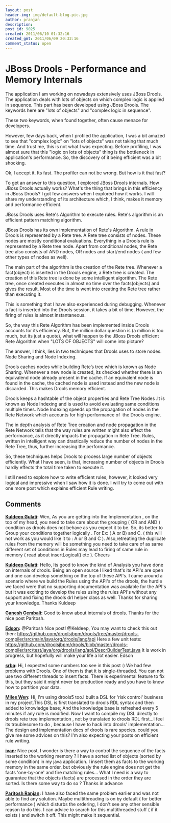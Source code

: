 ```yaml
---
layout: post
header-img: img/default-blog-pic.jpg
author: pranjan
description: 
post_id: 9025
created: 2011/06/10 01:32:16
created_gmt: 2011/06/09 20:32:16
comment_status: open
---
```


# JBoss Drools - Performance and Memory Internals

The application I am working on nowadays extensively uses JBoss Drools. The application deals with lots of objects on which complex logic is applied in sequence. This part has been developed using JBoss Drools. The keywords here are "lots of objects" and "complex logic in sequence".

These two keywords, when found together, often cause menace for developers.

However, few days back, when I profiled the application, I was a bit amazed to see that "complex logic" on "lots of objects" was not taking that much time. And trust me, this is not what I was expecting. Before profiling, I was almost sure that this "logic on lots of objects" thing is the bottleneck in application's performance. So, the discovery of it being efficient was a bit shocking.

Ok, I accept it. Its fast. The profiler can not be wrong. But how is it that fast?

To get an answer to this question, I explored JBoss Drools internals. How JBoss Drools actually works? What's the thing that brings in this efficiency in JBoss Drools? I got few answers when I explored how it works. I will share my understanding of its architecture which, I think, makes it memory and performance efficient.

JBoss Drools uses Rete's Algorithm to execute rules. Rete's algorithm is an efficient pattern matching algorithm.

JBoss Drools has its own implementation of Rete's Algorithm. A rule in Drools is represented by a Rete tree. A Rete tree consists of nodes. These nodes are mostly conditional evaluations. Everything in a Drools rule is represented by a Rete tree node. Apart from conditional nodes, the Rete tree also consists of AND nodes, OR nodes and start/end nodes ( and few other types of nodes as well).

The main part of the algorithm is the creation of the Rete tree. Whenever a fact(object) is inserted in the Drools engine, a Rete tree is created. The creation of this Rete tree is done by some intelligent algorithm. The Rete tree, once created executes in almost no time over the facts(objects) and gives the result. Most of the time is went into creating the Rete tree rather than executing it.

This is something that I have also experienced during debugging. Whenever a fact is inserted into the Drools session, it takes a bit of time. However, the firing of rules is almost instantaneous.

So, the way this Rete Algorithm has been implemented inside Drools accounts for its efficiency. But, the million dollar question is (a million is too much, but its just a quote), what will happen to the JBoss Drools efficient Rete Algorithm when "LOTS OF OBJECTS" will come into picture?

The answer, I think, lies in two techniques that Drools uses to store nodes. Node Sharing and Node Indexing.

Drools caches nodes while building Rete’s tree which is known as Node Sharing. Whenever a new node is created, its checked whether there is an equivalend node already present in the cache. If an equivalent node is found in the cache, the cached node is used instead and the new node is discarded. This makes Drools memory efficient.

Drools keeps a hashtable of the object properties and Rete Tree Nodes .It is known as Node Indexing and is used to avoid evaluating same conditions multiple times. Node Indexing speeds up the propagation of nodes in the Rete Network which accounts for high performance of  the Drools engine.

The in depth analysis of Rete Tree creation and node propagation in the Rete Network tells that the way rules are written might also effect the performance, as it directly impacts the propagation in Rete Tree. Rules, written in intelligent way can drastically reduce the number of nodes in the Rete Tree, thus, further increasing the performance.

So, these techniques helps Drools to process large number of objects efficiently. What I have seen, is that, increasing number of objects in Drools hardly effects the total time taken to execute it.

I still need to explore how to write efficient rules, however, it looked very logical and impressive when I saw how it is done. I will try to come out with one more post which explains efficient Rule writing.

## Comments

**[Kuldeep Gulati](#5647 "2011-06-27 22:34:45"):** Wen, As you are getting into the Implementation , on the top of my head, you need to take care about the grouping ( OR and AND ) condition as drools does not behave as you expect it to be. So, its better to Group your conditions together logically . For Ex: ( A or B) and C. ( this will not work as you would like it to : A or B and C ). Also,retreating the duplicate rules from the memory will be something you need to take care of as same different set of conditions in Rules may lead to firing of same rule in memory ( read about insertLogical() etc ). Cheers

**[Kuldeep Gulati](#5617 "2011-06-10 19:07:03"):** Hello, Its good to know the kind of Analysis you have done on internals of drools. Being an open source I liked that's its API's are open and one can develop something on the top of these API's. I came around a scenario where we build the Rules using the API's of the drools, the hurdle we faced were that no supporting documentation was available for the API's but it was exciting to develop the rules using the rules API's without any support and fixing the drools drl helper class as well. Thanks for sharing your knowledge. Thanks Kuldeep

**[Ganesh Gembali](#5616 "2011-06-10 07:49:41"):** Good to know about internals of drools. Thanks for the nice post Paritosh.

**[Edson](#5619 "2011-06-10 23:12:33"):** @Paritosh Nice post! @Keldeep, You may want to check this out then: https://github.com/droolsjbpm/drools/tree/master/drools-compiler/src/main/java/org/drools/lang/api Here a few unit tests: https://github.com/droolsjbpm/drools/blob/master/drools-compiler/src/test/java/org/drools/lang/api/DescrBuilderTest.java It is work in progress, but hopefully will make your life a lot easier. Edson

**[srba](#5621 "2011-06-11 14:09:07"):** Hi, I expected some numbers too see in this post :) We had few problems with Drools. One of them is that it is single-threaded. You can not use two different threads to insert facts. There is experimental feature to fix this, but they said it might never be production ready and you have to know how to partition your data.

**[Miles Wen](#5622 "2011-06-11 14:36:39"):** Hi, I'm using drools5 too.I built a DSL for 'risk control' business in my project.This DSL is first translated to drools RDL syntax and then added to knowledge base; And the knowledge base is refreshed every 5 minutes if any rule is modified. Now I want to compile my DSL directly to drools rete tree implementation , not by translated to drools RDL first...I feel its troublesome to do , because I have to hack into drools' implementation... The design and implementation docs of drools is rare species. could you give me some advices on this? I'm also expecting your posts on efficient rule writing.

**[ivan](#7682 "2012-02-21 10:36:18"):** Nice post, I wonder is there a way to control the sequence of the facts inserted to the working memory ? I have a sorted list of objects (sorted by some condition) in my java application. I insert them as facts to the working memory in the same order, but obviously the rule engine does not get the facts 'one-by-one' and fire matching rules... What I need is a way to guarantee that the objects (facts) are processed in the order they are sorted. Is there some way to do so ? Thanks in advance

**[Paritosh Ranjan](#7683 "2012-02-21 10:43:33"):** I have also faced the same problem earlier and was not able to find any solution. Maybe multithreading is on by default ( for better performance ) which disturbs the ordering, I don't see any other sensible reason to do this. I can advice to search for this multithreaded stuff ( if it exists ) and switch it off. This might make it sequential.

